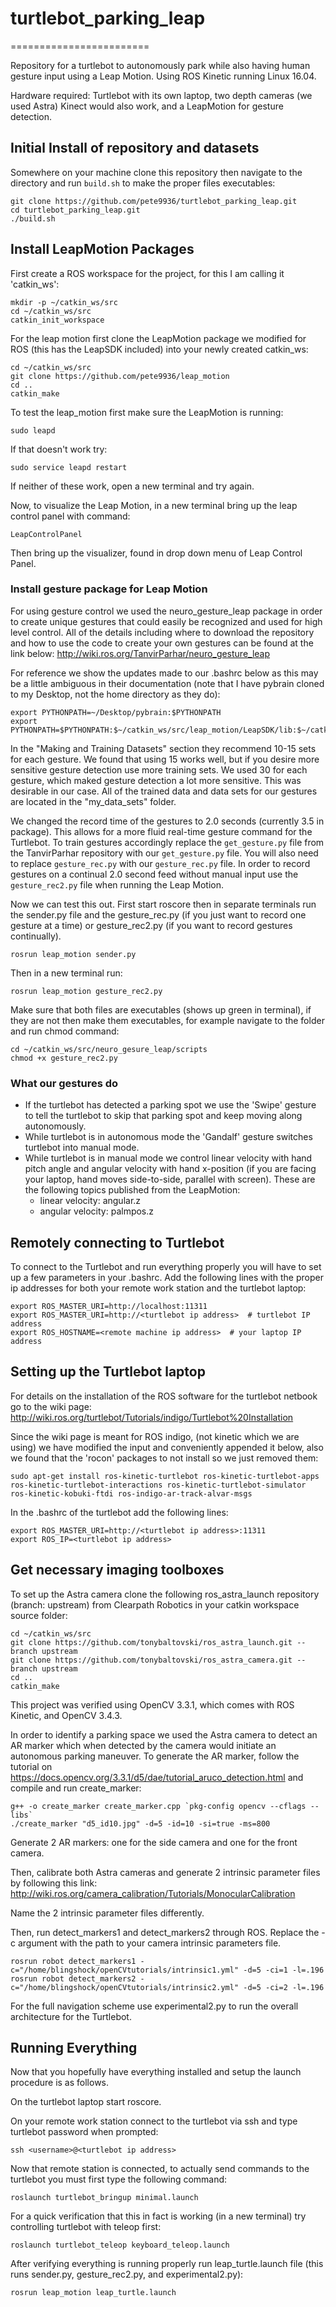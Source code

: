 # turtlebot_parking_leap
========================

Repository for a turtlebot to autonomously park while also having human gesture input using a Leap Motion. Using ROS Kinetic running Linux 16.04.

Hardware required: Turtlebot with its own laptop, two depth cameras (we used Astra) Kinect would also work, and a LeapMotion for gesture detection.

## Initial Install of repository and datasets
Somewhere on your machine clone this repository then navigate to the directory and run ```build.sh``` to make the proper files executables:
```
git clone https://github.com/pete9936/turtlebot_parking_leap.git
cd turtlebot_parking_leap.git
./build.sh
```

## Install LeapMotion Packages
First create a ROS workspace for the project, for this I am calling it 'catkin_ws':
```
mkdir -p ~/catkin_ws/src
cd ~/catkin_ws/src
catkin_init_workspace
```

For the leap motion first clone the LeapMotion package we modified for ROS (this has the LeapSDK included) into your newly created catkin_ws: 
```
cd ~/catkin_ws/src
git clone https://github.com/pete9936/leap_motion
cd ..
catkin_make
```
To test the leap_motion first make sure the LeapMotion is running:
```
sudo leapd
```
If that doesn't work try:
```
sudo service leapd restart
```
If neither of these work, open a new terminal and try again.

Now, to visualize the Leap Motion, in a new terminal bring up the leap control panel with command:
```
LeapControlPanel
```
Then bring up the visualizer, found in drop down menu of Leap Control Panel.

### Install gesture package for Leap Motion
For using gesture control we used the neuro_gesture_leap package in order to create unique gestures that could easily be recognized and used for high level control. All of the details including where to download the repository and how to use the code to create your own gestures can be found at the link below:
http://wiki.ros.org/TanvirParhar/neuro_gesture_leap 

For reference we show the updates made to our .bashrc below as this may be a little ambiguous in their documentation (note that I have pybrain cloned to my Desktop, not the home directory as they do):
```
export PYTHONPATH=~/Desktop/pybrain:$PYTHONPATH
export PYTHONPATH=$PYTHONPATH:$~/catkin_ws/src/leap_motion/LeapSDK/lib:$~/catkin_ws/src/leap_motion/LeapSDK/lib/x64
```
In the "Making and Training Datasets" section they recommend 10-15 sets for each gesture. We found that using 15 works well, but if you desire more sensitive gesture detection use more training sets. We used 30 for each gesture, which maked gesture detection a lot more sensitive. This was desirable in our case. All of the trained data and data sets for our gestures are located in the "my_data_sets" folder.

We changed the record time of the gestures to 2.0 seconds (currently 3.5 in package). This allows for a more fluid real-time gesture command for the Turtlebot. To train gestures accordingly replace the ```get_gesture.py``` file from the TanvirParhar repository with our ```get_gesture.py``` file. You will also need to replace ```gesture_rec.py``` with our ```gesture_rec.py``` file.
In order to record gestures on a continual 2.0 second feed without manual input use the ```gesture_rec2.py``` file when running the Leap Motion.

Now we can test this out. First start roscore then in separate terminals run the sender.py file and the gesture_rec.py (if you just want to record one gesture at a time) or gesture_rec2.py (if you want to record gestures continually).
```
rosrun leap_motion sender.py
```
Then in a new terminal run:
```
rosrun leap_motion gesture_rec2.py
```
Make sure that both files are executables (shows up green in terminal), if they are not then make them executables, for example navigate to the folder and run chmod command:
```
cd ~/catkin_ws/src/neuro_gesure_leap/scripts
chmod +x gesture_rec2.py
```

### What our gestures do
* If the turtlebot has detected a parking spot we use the 'Swipe' gesture to tell the turtlebot to skip that parking spot and keep moving along autonomously.
* While turtlebot is in autonomous mode the 'Gandalf' gesture switches turtlebot into manual mode.
* While turtlebot is in manual mode we control linear velocity with hand pitch angle and angular velocity with hand x-position (if you are facing your laptop, hand moves side-to-side, parallel with screen). These are the following topics published from the LeapMotion:
  - linear velocity: angular.z
  - angular velocity: palmpos.z

## Remotely connecting to Turtlebot
To connect to the Turtlebot and run everything properly you will have to set up a few parameters in your .bashrc. Add the following lines with the proper ip addresses for both your remote work station and the turtlebot laptop:
```
export ROS_MASTER_URI=http://localhost:11311
export ROS_MASTER_URI=http://<turtlebot ip address>  # turtlebot IP address
export ROS_HOSTNAME=<remote machine ip address>  # your laptop IP address
```

## Setting up the Turtlebot laptop

For details on the installation of the ROS software for the turtlebot netbook go to the wiki page: http://wiki.ros.org/turtlebot/Tutorials/indigo/Turtlebot%20Installation

Since the wiki page is meant for ROS indigo, (not kinetic which we are using) we have modified the input and conveniently appended it below, also we found that the 'rocon' packages to not install so we just removed them:
```
sudo apt-get install ros-kinetic-turtlebot ros-kinetic-turtlebot-apps ros-kinetic-turtlebot-interactions ros-kinetic-turtlebot-simulator ros-kinetic-kobuki-ftdi ros-indigo-ar-track-alvar-msgs
```

In the .bashrc of the turtlebot add the following lines:
```
export ROS_MASTER_URI=http://<turtlebot ip address>:11311
export ROS_IP=<turtlebot ip address>
```

## Get necessary imaging toolboxes

To set up the Astra camera clone the following ros_astra_launch repository (branch: upstream) from Clearpath Robotics in your catkin workspace source folder:
```
cd ~/catkin_ws/src
git clone https://github.com/tonybaltovski/ros_astra_launch.git --branch upstream
git clone https://github.com/tonybaltovski/ros_astra_camera.git --branch upstream
cd ..
catkin_make
```
This project was verified using OpenCV 3.3.1, which comes with ROS Kinetic, and OpenCV 3.4.3. 

In order to identify a parking space we used the Astra camera to detect an AR marker which when detected by the camera would initiate an autonomous parking maneuver. To generate the AR marker, follow the tutorial on https://docs.opencv.org/3.3.1/d5/dae/tutorial_aruco_detection.html and compile and run create_marker:
```
g++ -o create_marker create_marker.cpp `pkg-config opencv --cflags --libs`
./create_marker "d5_id10.jpg" -d=5 -id=10 -si=true -ms=800
```
Generate 2 AR markers: one for the side camera and one for the front camera. 

Then, calibrate both Astra cameras and generate 2 intrinsic parameter files by following this link:
http://wiki.ros.org/camera_calibration/Tutorials/MonocularCalibration

Name the 2 intrinsic parameter files differently.

Then, run detect_markers1 and detect_markers2 through ROS. Replace the -c argument with the path to your camera intrinsic parameters file.
```
rosrun robot detect_markers1 -c="/home/blingshock/openCVtutorials/intrinsic1.yml" -d=5 -ci=1 -l=.196
rosrun robot detect_markers2 -c="/home/blingshock/openCVtutorials/intrinsic2.yml" -d=5 -ci=2 -l=.196
```

For the full navigation scheme use experimental2.py to run the overall architecture for the Turtlebot.



## Running Everything
Now that you hopefully have everything installed and setup the launch procedure is as follows.

On the turtlebot laptop start roscore.

On your remote work station connect to the turtlebot via ssh and type turtlebot password when prompted:
```
ssh <username>@<turtlebot ip address>
```
Now that remote station is connected, to actually send commands to the turtlebot you must first type the following command:
```
roslaunch turtlebot_bringup minimal.launch
```
For a quick verification that this in fact is working (in a new terminal) try controlling turtlebot with teleop first:
```
roslaunch turtlebot_teleop keyboard_teleop.launch
```

After verifying everything is running properly run leap_turtle.launch file (this runs sender.py, gesture_rec2.py, and experimental2.py):
```
rosrun leap_motion leap_turtle.launch
```
